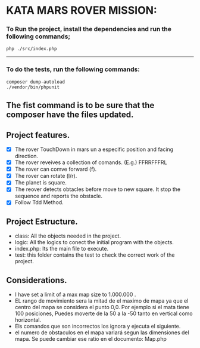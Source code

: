 # KATA MARS ROVER MISSION:

### To Run the project, install the dependencies and run the following commands;

```
php ./src/index.php 
```
---
### To do the tests, run the following commands:

```
composer dump-autoload 
./vendor/bin/phpunit   
```
The fist command is to be sure that the composer have the files updated.
---

## Project features.
- [X] The rover TouchDown in mars un a especific position and facing direction.
- [X] The rover reveives a collection of comands. (E.g.) FFRRFFFRL
- [X] The rover can comve forward (f).
- [X] The rover can rotate (l/r).
- [X] The planet is square.
- [X] The reover detects obtacles before move to new square. It stop the sequence and reports the obstacle.
- [X] Follow Tdd Method.

## Project Estructure.

- class: All the objects needed in the project.
- logic: All the logics to conect the initial program with the objects.
- index.php: Its the main file to execute.
- test: this folder contains the test to check the correct work of the project.

## Considerations.

- I have set a limit of a max map size to 1.000.000 .
- EL rango de movimiento sera la mitad de el maximo de mapa ya que el centro del mapa se considera el punto 0,0. Por ejemplo si el mata tiene 100 posiciones, Puedes moverte de la 50 a la -50 tanto en vertical como horizontal.
- Els comandos que son incorrectos los ignora y ejecuta el siguiente.
- el numero de obstaculos en el mapa variará segun las dimensiones del mapa. Se puede cambiar ese ratio en el documento: Map.php
